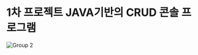 # 1차 프로젝트 JAVA기반의 CRUD 콘솔 프로그램
![Group 2](https://github.com/user-attachments/assets/77cc745c-4421-4b22-90b2-eb721fae4362)
